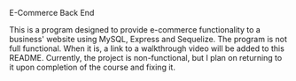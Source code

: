 E-Commerce Back End 

This is a program designed to provide e-commerce functionality to a business' website using MySQL, Express and Sequelize. The program is not full functional. When it is, a link to a walkthrough video will be added to this README. Currently, the project is non-functional, but I plan on returning to it upon completion of the course and fixing it. 